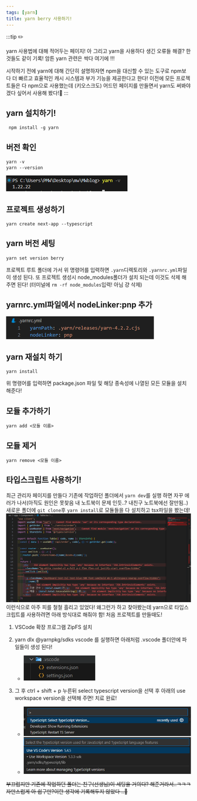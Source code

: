 ```yaml
---
tags: [yarn]
title: yarn berry 사용하기!
---
```


:::tip ✏️

yarn 사용법에 대해 적어두는 페이지!
아 그리고 yarn을 사용하다 생긴 오류들 해결? 한것들도 같이 기록! 암튼 yarn 관련은 싹다 여기에 !!!

시작하기 전에 yarn에 대해 간단히 설명하자면 npm을 대신할 수 있는 도구로 npm보다 더 빠르고 효율적인 캐시 시스템과 부가 기능을 제공한다고 한다! 이전에 모든 프로젝트들은 다 npm으로 사용했는데 (키오스크도) 어드민 페이지를 만들면서 yarn도 써봐야겠다 싶어서 사용해 봤다!👀
:::

## yarn 설치하기!

```
 npm install -g yarn
```

## 버전 확인

```
yarn -v
yarn --version
```

![alt text](./img/yarn2.png)

## 프로젝트 생성하기

```
yarn create next-app --typescript
```

## yarn 버전 세팅

```
yarn set version berry
```

프로젝트 루트 폴더에 가서 위 명령어를 입력하면 `.yarn`디렉토리와 `.yarnrc.yml`파일이 생성 된다.
또 프로젝트 생성시 node_modules폴더가 설치 되는데 이것도 삭제 해주면 된다! (터미널에 `rm -rf node_modules`입력! 아님 걍 삭제)

## yarnrc.yml파일에서 nodeLinker:pnp 추가

![alt text](./img/yarn6.png)

## yarn 재설치 하기

```
yarn install
```

위 명령어를 입력하면 package.json 파일 및 해당 종속성에 나열된 모든 모듈을 설치해준다!

## 모듈 추가하기

```
yarn add <모듈 이름>
```

## 모듈 제거

```
yarn remove <모듈 이름>
```

## 타입스크립트 사용하기!

최근 관리자 페이지를 만들다 기존에 작업하던 폴더에서 `yarn dev`를 실행 하면 자꾸 에러가 나서(아직도 원인은 못찾음 내 노트북이 문제 인듯..? 내친구 노트북에선 잘만됨..) 새로운 폴더에 `git clone`후 `yarn install`로 모듈들을 다 설치하고 tsx파일을 봤는데!
![alt text](./img/yarn1.png)
이런식으로 아주 피를 철철 흘리고 있었다! 왜그런가 하고 찾아봤는데 yarn으로 타입스크립트를 사용하려면 아래 방식대로 해줘야 함! 처음 프로젝트를 만들때도!

1. VSCode 확장 프로그램 ZipFS 설치

2. yarn dlx @yarnpkg/sdks vscode 를 실행하면 아래처럼 .vscode 폴더안에 파일들이 생성 된다!

   - ![alt text](./img/yarn3.png)

3. 그 후 ctrl + shift + p 누른뒤 select typescript version을 선택 후 아래의 use workspace version을 선택해 주면! 치료 완료!

   - ![alt text](./img/yarn4.png)
   - ![alt text](./img/yarn5.png)

~~부끄럽지만 기존에 작업하던 폴더는 친구(선생님)이 세팅을 거의다? 해준거라서..ㅋㅋㅋ자만스럽게 아 쉽구만?이란 생각에 기록해두지 않았다 ..🫠~~

